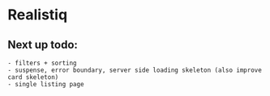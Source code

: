 # Realistiq

## Next up todo:
    - filters + sorting
    - suspense, error boundary, server side loading skeleton (also improve card skeleton)
    - single listing page